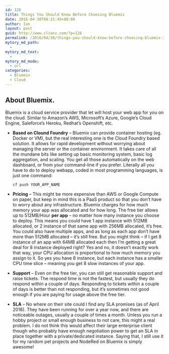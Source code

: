 ```yaml
---
id: 126
title: Things You Should Know Before Choosing Bluemix
date: 2016-04-30T08:21:49+00:00
author: Ian
layout: post
guid: http://www.clianz.com/?p=126
permalink: /2016/04/30/things-you-should-know-before-choosing-bluemix-3-pros-and-cons/
mytory_md_path:
  - 
mytory_md_text:
  - 
mytory_md_mode:
  - url
categories:
  - Bluemix
  - Cloud
---
```

## About Bluemix.

Bluemix is a cloud service provider that let will host your web app for you on the cloud. Similar to Amazon’s AWS, Microsoft’s Azure, Google’s Cloud Engine, Saleforce’s Heroku, Redhat’s Openshift, etc.
<!--more-->

  * **Based on Clound Foundry** – Bluemix can provide container hosting (eg. Docker or VM), but the real interesting one is the Cloud Foundry based solution. It allows for rapid development without worrying about managing the server or the container environment. It takes care of all the mundane bits like setting up basic monitoring system, basic log aggregation, and scaling. You get all those automatically on the web dashboard, or from your command-line if you prefer. Literally all you have to do to deploy webapp, coded in most programming languages, is just one command: 

        cf push YOUR_APP_NAME

  * **Pricing** – This might be more expensive than AWS or Google Compute on paper, but keep in mind this is a PaaS product so that you don’t have to worry about any infrastructure. Bluemix charges for how much memory your app was allocated and for how long. The free tier allows up to 512MB/Hour **per app** – no matter how many instance you choose to deploy. This means you could have 1 app instance with 512MB allocated, or 2 instance of that same app with 256MB allocated, it’s free. You could also have multiple apps, and as long as each app don’t have more than 512MB allocated – it’s still free. But you might think – if I get 8 instance of an app with 64MB allocated each then I’m getting a great deal for 8 instance deployed right? Yes and no, it doesn’t exactly work that way, your CPU allocation is proportional to how much memory you assign to it. So yes you have 8 instance, but each instance has a smaller CPU time slice – meaning you get 8 slow instances of your app.


  * **Support** – Even on the free tier, you can still get reasonable support and raise tickets. The respond time is not the fastest, but usually they do respond within a couple of days. Responding to tickets within a couple of days is better than not responding, but it’s sometimes not good enough if you are paying for usage above the free tier.


  * **SLA** – No where on their site could I find any SLA promises (as of April 2016). They have been running for over a year now, and there are noticeable outages, usually a couple of times a month. Unless you run a hobby project or small enough business to not care, this might a real problem. I do not think this would affect their large enterprise client though who probably have enough negotiation power to get an SLA in place together with a private/dedicated instance. Saying that, I still use it for my random pet projects and NodeRed on Bluemix is simply awesome!